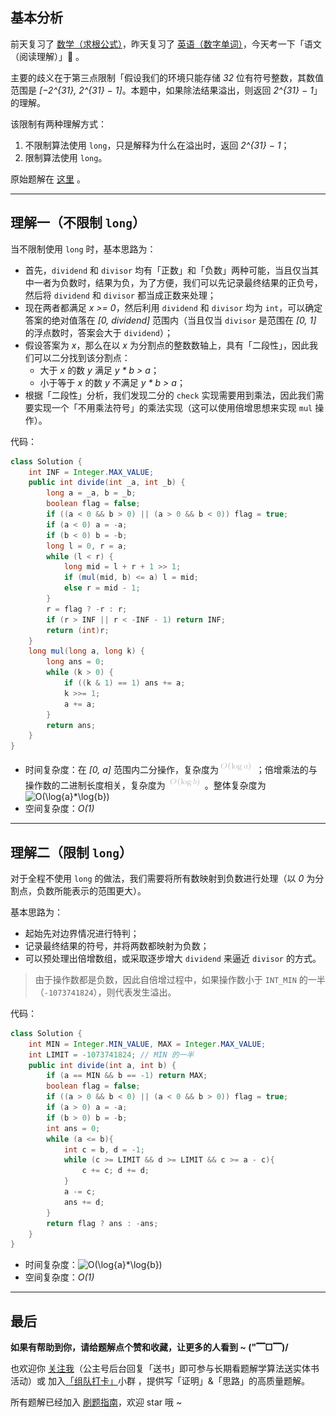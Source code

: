 ## 基本分析

前天复习了 [数学（求根公式）](https://leetcode-cn.com/problems/arranging-coins/solution/gong-shui-san-xie-yi-ti-shuang-jie-shu-x-sv9o/)，昨天复习了 [英语（数字单词）](https://leetcode-cn.com/problems/integer-to-english-words/solution/gong-shui-san-xie-zi-fu-chuan-da-mo-ni-b-0my6/)，今天考一下「语文（阅读理解）」🤣 。

主要的歧义在于第三点限制「假设我们的环境只能存储 *32* 位有符号整数，其数值范围是 *[−2^{31}, 2^{31} − 1]*。本题中，如果除法结果溢出，则返回 *2^{31} − 1*」的理解。

该限制有两种理解方式：

1. 不限制算法使用 `long`，只是解释为什么在溢出时，返回 *2^{31} − 1*；
2. 限制算法使用 `long`。

原始题解在 [这里](https://leetcode-cn.com/problems/divide-two-integers/solution/shua-chuan-lc-er-fen-bei-zeng-cheng-fa-j-m73b/) 。

---

## 理解一（不限制 `long`）

当不限制使用 `long` 时，基本思路为：

* 首先，`dividend` 和 `divisor` 均有「正数」和「负数」两种可能，当且仅当其中一者为负数时，结果为负，为了方便，我们可以先记录最终结果的正负号，然后将 `dividend` 和 `divisor` 都当成正数来处理；
* 现在两者都满足 *x >= 0*，然后利用 `dividend` 和 `divisor` 均为 `int`，可以确定答案的绝对值落在 *[0, dividend]* 范围内（当且仅当 `divisor` 是范围在 *[0, 1]* 的浮点数时，答案会大于 `dividend`）；
* 假设答案为 *x*，那么在以 *x* 为分割点的整数数轴上，具有「二段性」，因此我们可以二分找到该分割点：
    * 大于 *x* 的数 *y* 满足 *y * b > a*；
    * 小于等于 *x* 的数 *y* 不满足 *y * b > a*；
* 根据「二段性」分析，我们发现二分的 `check` 实现需要用到乘法，因此我们需要实现一个「不用乘法符号」的乘法实现（这可以使用倍增思想来实现 `mul` 操作）。

代码：
```Java []
class Solution {
    int INF = Integer.MAX_VALUE;
    public int divide(int _a, int _b) {
        long a = _a, b = _b;
        boolean flag = false;
        if ((a < 0 && b > 0) || (a > 0 && b < 0)) flag = true;
        if (a < 0) a = -a;
        if (b < 0) b = -b;
        long l = 0, r = a;
        while (l < r) {
            long mid = l + r + 1 >> 1;
            if (mul(mid, b) <= a) l = mid;
            else r = mid - 1;
        }
        r = flag ? -r : r;
        if (r > INF || r < -INF - 1) return INF;
        return (int)r;
    }
    long mul(long a, long k) {
        long ans = 0;
        while (k > 0) {
            if ((k & 1) == 1) ans += a;
            k >>= 1;
            a += a;
        }
        return ans;
    }
}
```
* 时间复杂度：在 *[0, a]* 范围内二分操作，复杂度为![O(\log{a}) ](./p__O_log{a}__.png) ；倍增乘法的与操作数的二进制长度相关，复杂度为 ![O(\log{b}) ](./p__O_log{b}__.png) 。整体复杂度为 ![O(\log{a}*\log{b}) ](./p__O_log{a}_*_log{b}__.png) 
* 空间复杂度：*O(1)*

---

## 理解二（限制 `long`）

对于全程不使用 `long` 的做法，我们需要将所有数映射到负数进行处理（以 *0* 为分割点，负数所能表示的范围更大）。

基本思路为：

* 起始先对边界情况进行特判；
* 记录最终结果的符号，并将两数都映射为负数；
* 可以预处理出倍增数组，或采取逐步增大 `dividend` 来逼近 `divisor` 的方式。

> 由于操作数都是负数，因此自倍增过程中，如果操作数小于 `INT_MIN` 的一半（`-1073741824`），则代表发生溢出。

代码：
```Java []
class Solution {
    int MIN = Integer.MIN_VALUE, MAX = Integer.MAX_VALUE;
    int LIMIT = -1073741824; // MIN 的一半
    public int divide(int a, int b) {
        if (a == MIN && b == -1) return MAX;
        boolean flag = false;
        if ((a > 0 && b < 0) || (a < 0 && b > 0)) flag = true;
        if (a > 0) a = -a;
        if (b > 0) b = -b;
        int ans = 0;
        while (a <= b){
            int c = b, d = -1;
            while (c >= LIMIT && d >= LIMIT && c >= a - c){
                c += c; d += d;
            }
            a -= c;
            ans += d;
        }
        return flag ? ans : -ans;
    }
}
```
* 时间复杂度：![O(\log{a}*\log{b}) ](./p__O_log{a}_*_log{b}__.png) 
* 空间复杂度：*O(1)*

---

## 最后

**如果有帮助到你，请给题解点个赞和收藏，让更多的人看到 ~ ("▔□▔)/**

也欢迎你 [关注我](https://oscimg.oschina.net/oscnet/up-19688dc1af05cf8bdea43b2a863038ab9e5.png)（公主号后台回复「送书」即可参与长期看题解学算法送实体书活动）或 加入[「组队打卡」](https://leetcode-cn.com/u/ac_oier/)小群 ，提供写「证明」&「思路」的高质量题解。

所有题解已经加入 [刷题指南](https://github.com/SharingSource/LogicStack-LeetCode/wiki)，欢迎 star 哦 ~ 